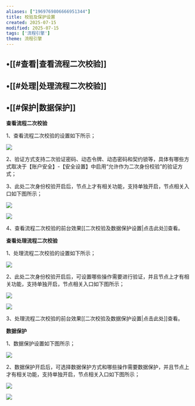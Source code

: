 ```yaml
---
aliases: ["1969769806666951344"]
title: 校验及保护设置
created: 2025-07-15
modified: 2025-07-15
tags: ['流程引擎']
theme: 流程引擎
---
```


## •[[#查看|查看流程二次校验]]

## •[[#处理|处理流程二次校验]]

## •[[#保护|数据保护]]

**查看流程二次校验**

1、查看流程二次校验的设置如下所示；

![](https://myhelpdoc.oss-cn-heyuan.aliyuncs.com/mdimages/187ca353a5af1e236a363716fe7bfad8.jpg)

2、验证方式支持二次验证密码、动态令牌、动态密码和契约锁等，具体有哪些方式取决于【账户安全】-【安全设置】中启用“允许作为二次身份校验”的验证方式；

3、此处二次身份校验开启后，节点上才有相关功能，支持单独开启，节点相关入口如下图所示；

![](https://myhelpdoc.oss-cn-heyuan.aliyuncs.com/mdimages/36b2db97efd4fd89d546ac70e0d75021.jpg)

![](https://myhelpdoc.oss-cn-heyuan.aliyuncs.com/mdimages/fe4e8d5a35c6f3685907d78216dad877.jpg)

4、查看流程二次校验的前台效果[[二次校验及数据保护设置|点击此处]]查看。

**查看处理流程二次校验**

1、处理流程二次校验的设置如下所示；

![](https://myhelpdoc.oss-cn-heyuan.aliyuncs.com/mdimages/5fd34b96b794bc17d45b8441504f6874.jpg)

2、此处二次身份校验开启后，可设置哪些操作需要进行验证，并且节点上才有相关功能，支持单独开启，节点相关入口如下图所示；

![](https://myhelpdoc.oss-cn-heyuan.aliyuncs.com/mdimages/36b2db97efd4fd89d546ac70e0d75021.jpg)

![](https://myhelpdoc.oss-cn-heyuan.aliyuncs.com/mdimages/8e87e789a9fabfa626b4e14e0c12f787.jpg)

3、处理流程二次校验的前台效果[[二次校验及数据保护设置|点击此处]]查看。

**数据保护**

1、数据保护设置如下图所示；

![](https://myhelpdoc.oss-cn-heyuan.aliyuncs.com/mdimages/a7984776785be6cedb8cbda1834dd5c6.jpg)

2、数据保护开启后，可选择数据保护方式和哪些操作需要数据保护，并且节点上才有相关功能，支持单独开启，节点相关入口如下图所示；

![](https://myhelpdoc.oss-cn-heyuan.aliyuncs.com/mdimages/36b2db97efd4fd89d546ac70e0d75021.jpg)

![](https://myhelpdoc.oss-cn-heyuan.aliyuncs.com/mdimages/d8ecd787a41da930320000708f55bbff.jpg)

